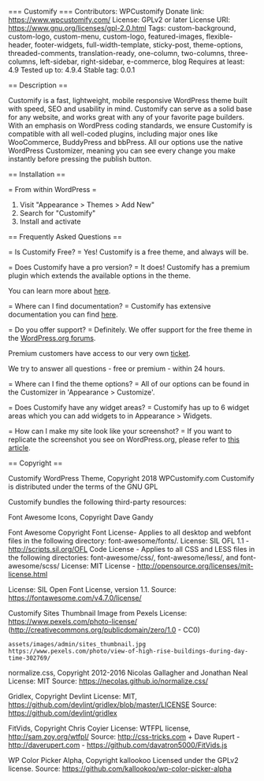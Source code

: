 === Customify ===
Contributors: WPCustomify
Donate link: https://www.wpcustomify.com/
License: GPLv2 or later
License URI: https://www.gnu.org/licenses/gpl-2.0.html
Tags: custom-background, custom-logo, custom-menu, custom-logo, featured-images, flexible-header, footer-widgets, full-width-template, sticky-post, theme-options, threaded-comments, translation-ready, one-column, two-columns, three-columns, left-sidebar, right-sidebar, e-commerce, blog
Requires at least: 4.9
Tested up to: 4.9.4
Stable tag: 0.0.1

== Description ==

Customify is a fast, lightweight, mobile responsive WordPress theme built with speed, SEO and usability in mind. 
Customify can serve as a solid base for any website, and works great with any of your favorite page builders.
With an emphasis on WordPress coding standards, we ensure Customify is compatible with all well-coded plugins, including major ones like WooCommerce, BuddyPress and bbPress. 
All our options use the native WordPress Customizer, meaning you can see every change you make instantly before pressing the publish button. 

== Installation ==

= From within WordPress =
1. Visit "Appearance > Themes > Add New"
1. Search for "Customify"
1. Install and activate

== Frequently Asked Questions ==

= Is Customify Free? =
Yes! Customify is a free theme, and always will be.

= Does Customify have a pro version? =
It does! Customify has a premium plugin which extends the available options in the theme.

You can learn more about [here](https://wpcustomify.com/).

= Where can I find documentation? =
Customify has extensive documentation you can find [here](https://wpcustomify.com/).

= Do you offer support? =
Definitely. We offer support for the free theme in the [WordPress.org forums](https://wordpress.org/support/theme/customify).

Premium customers have access to our very own [ticket](https://wpcustomify.com/contact).

We try to answer all questions - free or premium - within 24 hours.

= Where can I find the theme options? =
All of our options can be found in the Customizer in 'Appearance > Customize'.

= Does Customify have any widget areas? =
Customify has up to 6 widget areas which you can add widgets to in Appearance > Widgets.

= How can I make my site look like your screenshot? =
If you want to replicate the screenshot you see on WordPress.org, please refer to [this article](http://docs.famethemes.com/).

== Copyright ==

Customify WordPress Theme, Copyright 2018 WPCustomify.com
Customify is distributed under the terms of the GNU GPL

Customify bundles the following third-party resources:

Font Awesome Icons, Copyright Dave Gandy

Font Awesome Copyright
Font License- Applies to all desktop and webfont files in the following directory: font-awesome/fonts/.
License: SIL OFL 1.1 - http://scripts.sil.org/OFL
Code License - Applies to all CSS and LESS files in the following directories: font-awesome/css/, font-awesome/less/, and font-awesome/scss/
License: MIT License - http://opensource.org/licenses/mit-license.html

License: SIL Open Font License, version 1.1.
Source: https://fontawesome.com/v4.7.0/license/

Customify Sites Thumbnail Image from Pexels
License:  https://www.pexels.com/photo-license/ (http://creativecommons.org/publicdomain/zero/1.0 - CC0)

    assets/images/admin/sites_thumbnail.jpg
    https://www.pexels.com/photo/view-of-high-rise-buildings-during-day-time-302769/

normalize.css, Copyright 2012-2016 Nicolas Gallagher and Jonathan Neal
License: MIT
Source: https://necolas.github.io/normalize.css/

Gridlex, Copyright Devlint
License: MIT, https://github.com/devlint/gridlex/blob/master/LICENSE
Source: https://github.com/devlint/gridlex

FitVids, Copyright Chris Coyier
License: WTFPL license, http://sam.zoy.org/wtfpl/
Source: http://css-tricks.com + Dave Rupert - http://daverupert.com - https://github.com/davatron5000/FitVids.js

WP Color Picker Alpha, Copyright kallookoo
Licensed under the GPLv2 license.
Source: https://github.com/kallookoo/wp-color-picker-alpha

